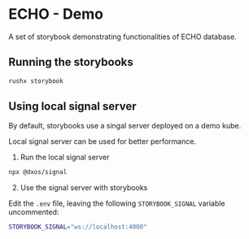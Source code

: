 # ECHO - Demo

A set of storybook demonstrating functionalities of ECHO database.

## Running the storybooks

```bash
rushx storybook
```

## Using local signal server

By default, storybooks use a singal server deployed on a demo kube.

Local signal server can be used for better performance.

1. Run the local signal server

```bash
npx @dxos/signal
```

2. Use the signal server with storybooks

Edit the `.env` file, leaving the following `STORYBOOK_SIGNAL` variable uncommented:

```bash
STORYBOOK_SIGNAL="ws://localhost:4000"
```
